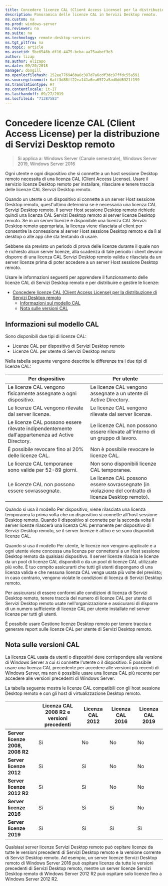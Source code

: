 ```yaml
---
title: Concedere licenze CAL (Client Access License) per la distribuzione di Servizi Desktop remoto
description: Panoramica delle licenze CAL in Servizi Desktop remoto.
ms.custom: na
ms.prod: windows-server
ms.reviewer: na
ms.suite: na
ms.technology: remote-desktop-services
ms.tgt_pltfrm: na
ms.topic: article
ms.assetid: 5be6546b-df16-4475-bcba-aa75aabef3e3
author: lizap
ms.author: elizapo
ms.date: 09/20/2018
manager: dongill
ms.openlocfilehash: 252ee776946ba0c387d7a6cdf3dc97ffdc55a591
ms.sourcegitcommit: 6aff3d88ff22ea141a6ea6572a5ad8dd6321f199
ms.translationtype: HT
ms.contentlocale: it-IT
ms.lasthandoff: 09/27/2019
ms.locfileid: "71387583"
---
```

# <a name="license-your-rds-deployment-with-client-access-licenses-cals"></a>Concedere licenze CAL (Client Access License) per la distribuzione di Servizi Desktop remoto

>Si applica a: Windows Server (Canale semestrale), Windows Server 2019, Windows Server 2016

Ogni utente e ogni dispositivo che si connette a un host sessione Desktop remoto necessita di una licenza CAL (Client Access License). Usare il servizio licenze Desktop remoto per installare, rilasciare e tenere traccia delle licenze CAL Servizi Desktop remoto.  

Quando un utente o un dispositivo si connette a un server Host sessione Desktop remoto, quest'ultimo determina se è necessaria una licenza CAL Servizi Desktop remoto. Il server Host sessione Desktop remoto richiede quindi una licenza CAL Servizi Desktop remoto al server licenze Desktop remoto. Se in un server licenze è disponibile una licenza CAL Servizi Desktop remoto appropriata, la licenza viene rilasciata al client per consentire la connessione al server Host sessione Desktop remoto e da lì al desktop o alle app che sta tentando di usare.

Sebbene sia previsto un periodo di prova delle licenze durante il quale non è richiesto alcun server licenze, alla scadenza di tale periodo i client devono disporre di una licenza CAL Servizi Desktop remoto valida e rilasciata da un server licenze prima di poter accedere a un server Host sessione Desktop remoto.

Usare le informazioni seguenti per apprendere il funzionamento delle licenze CAL di Servizi Desktop remoto e per distribuire e gestire le licenze:

- [Concedere licenze CAL (Client Access License) per la distribuzione di Servizi Desktop remoto](#license-your-rds-deployment-with-client-access-licenses-cals)
  - [Informazioni sul modello CAL](#understanding-the-cals-model)
  - [Nota sulle versioni CAL](#note-about-cal-versions)

## <a name="understanding-the-cals-model"></a>Informazioni sul modello CAL

Sono disponibili due tipi di licenze CAL:

- Licenze CAL per dispositivo di Servizi Desktop remoto
- Licenze CAL per utente di Servizi Desktop remoto

Nella tabella seguente vengono descritte le differenze tra i due tipi di licenze CAL:

| Per dispositivo                                                     | Per utente                                                                         |
|----------------------------------------------------------------|----------------------------------------------------------------------------------|
| Le licenze CAL vengono fisicamente assegnate a ogni dispositivo.                   | Le licenze CAL vengono assegnate a un utente di Active Directory.                                 |
| Le licenze CAL vengono rilevate dal server licenze.                        | Le licenze CAL vengono rilevate dal server licenze.                                          |
| Le licenze CAL possono essere rilevate indipendentemente dall'appartenenza ad Active Directory. | Le licenze CAL non possono essere rilevate all'interno di un gruppo di lavoro.                                       |
| È possibile revocare fino al 20% delle licenze CAL.                              | Non è possibile revocare le licenze CAL.                                                      |
| Le licenze CAL temporanee sono valide per 52-89 giorni.                       | Non sono disponibili licenze CAL temporanee.                                                |
| Le licenze CAL non possono essere sovrassegnate.                                  | Le licenze CAL possono essere sovrassegnate (in violazione del contratto di licenza Desktop remoto). |

Quando si usa il modello Per dispositivo, viene rilasciata una licenza temporanea la prima volta che un dispositivo si connette all'host sessione Desktop remoto. Quando il dispositivo si connette per la seconda volta il server licenze rilascerà una licenza CAL permanente per dispositivo di Servizi Desktop remoto, se il server licenze è attivo e se sono disponibili licenze CAL.

Quando si usa il modello Per utente, le licenze non vengono applicate e a ogni utente viene concessa una licenza per connettersi a un Host sessione Desktop remoto da qualsiasi dispositivo. Il server licenze rilascia le licenze da un pool di licenze CAL disponibili o da un pool di licenze CAL utilizzate più volte. È tuo compito assicurarti che tutti gli utenti dispongano di una licenza valida e che nessuna licenza CAL venga usata più volte del previsto; in caso contrario, vengono violate le condizioni di licenza di Servizi Desktop remoto.

Per assicurarsi di essere conformi alle condizioni di licenza di Servizi Desktop remoto, tenere traccia del numero di licenze CAL per utente di Servizi Desktop remoto usate nell'organizzazione e assicurarsi di disporre di un numero sufficiente di licenze CAL per utente installate nel server licenze per tutti gli utenti.

È possibile usare Gestione licenze Desktop remoto per tenere traccia e generare report sulle licenze CAL per utente di Servizi Desktop remoto.

## <a name="note-about-cal-versions"></a>Nota sulle versioni CAL

La licenza CAL usata da utenti o dispositivi deve corrispondere alla versione di Windows Server a cui si connette l'utente o il dispositivo. È possibile usare una licenza CAL precedente per accedere alle versioni più recenti di Windows Server, ma non è possibile usare una licenza CAL più recente per accedere alle versioni precedenti di Windows Server.

La tabella seguente mostra le licenze CAL compatibili con gli host sessione Desktop remoto e con gli host di virtualizzazione Desktop remoto.

|                  |Licenza CAL 2008 R2 e versioni precedenti|Licenza CAL 2012|Licenza CAL 2016|Licenza CAL 2019|
|---------------------------------|--------|--------|--------|--------|
| **Server licenze 2008, 2008 R2**| Sì    | No     | No     | No     |
| **Server licenze 2012**         | Sì    | Sì    | No     | No     |
| **Server licenze 2012 R2**      | Sì    | Sì    | No     | No     |
| **Server licenze 2016**         | Sì    | Sì    | Sì    | No     |
| **Server licenze 2019**         | Sì    | Sì    | Sì    | Sì    |

Qualsiasi server licenze Servizi Desktop remoto può ospitare licenze da tutte le versioni precedenti di Servizi Desktop remoto e la versione corrente di Servizi Desktop remoto. Ad esempio, un server licenze Servizi Desktop remoto di Windows Server 2016 può ospitare licenze da tutte le versioni precedenti di Servizi Desktop remoto, mentre un server licenze Servizi Desktop remoto di Windows Server 2012 R2 può ospitare solo licenze fino a Windows Server 2012 R2.
